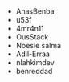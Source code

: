 #
<!--- PUT UR USERNAME HERE -->

- AnasBenba
- u53f 
- 4mr4n11
- OusStack
- Noesie salma
- Adil-Erraa
- nlahkimdev
- benreddad
<!--- DON'T TOUCH THIS PLZ -->
#
